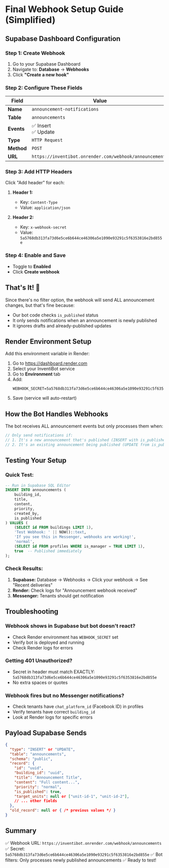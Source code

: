 # Final Webhook Setup Guide (Simplified)

## Supabase Dashboard Configuration

### Step 1: Create Webhook
1. Go to your Supabase Dashboard
2. Navigate to: **Database** → **Webhooks**
3. Click **"Create a new hook"**

### Step 2: Configure These Fields

| Field | Value |
|-------|-------|
| **Name** | `announcement-notifications` |
| **Table** | `announcements` |
| **Events** | ✅ Insert<br>✅ Update |
| **Type** | `HTTP Request` |
| **Method** | `POST` |
| **URL** | `https://inventibot.onrender.com/webhook/announcements` |

### Step 3: Add HTTP Headers
Click "Add header" for each:
1. **Header 1:**
   - Key: `Content-Type`
   - Value: `application/json`

2. **Header 2:**
   - Key: `x-webhook-secret`
   - Value: `5a5768db313fa73d6e5ce6b644ce46306a5e1090e93291c5f6353816e2bd855e`

### Step 4: Enable and Save
- Toggle to **Enabled**
- Click **Create webhook**

## That's It! 🎉

Since there's no filter option, the webhook will send ALL announcement changes, but that's fine because:
- Our bot code checks `is_published` status
- It only sends notifications when an announcement is newly published
- It ignores drafts and already-published updates

## Render Environment Setup

Add this environment variable in Render:
1. Go to https://dashboard.render.com
2. Select your InventiBot service
3. Go to **Environment** tab
4. Add:
   ```
   WEBHOOK_SECRET=5a5768db313fa73d6e5ce6b644ce46306a5e1090e93291c5f6353816e2bd855e
   ```
5. Save (service will auto-restart)

## How the Bot Handles Webhooks

The bot receives ALL announcement events but only processes them when:
```javascript
// Only send notifications if:
// 1. It's a new announcement that's published (INSERT with is_published = true)
// 2. It's an existing announcement being published (UPDATE from is_published = false to true)
```

## Testing Your Setup

### Quick Test:
```sql
-- Run in Supabase SQL Editor
INSERT INTO announcements (
    building_id,
    title,
    content,
    priority,
    created_by,
    is_published
) VALUES (
    (SELECT id FROM buildings LIMIT 1),
    'Test Webhook: ' || NOW()::text,
    'If you see this in Messenger, webhooks are working!',
    'normal',
    (SELECT id FROM profiles WHERE is_manager = TRUE LIMIT 1),
    true  -- Published immediately
);
```

### Check Results:
1. **Supabase:** Database → Webhooks → Click your webhook → See "Recent deliveries"
2. **Render:** Check logs for "Announcement webhook received"
3. **Messenger:** Tenants should get notification

## Troubleshooting

### Webhook shows in Supabase but bot doesn't react?
- Check Render environment has `WEBHOOK_SECRET` set
- Verify bot is deployed and running
- Check Render logs for errors

### Getting 401 Unauthorized?
- Secret in header must match EXACTLY: `5a5768db313fa73d6e5ce6b644ce46306a5e1090e93291c5f6353816e2bd855e`
- No extra spaces or quotes

### Webhook fires but no Messenger notifications?
- Check tenants have `chat_platform_id` (Facebook ID) in profiles
- Verify tenants have correct `building_id`
- Look at Render logs for specific errors

## Payload Supabase Sends

```json
{
  "type": "INSERT" or "UPDATE",
  "table": "announcements", 
  "schema": "public",
  "record": {
    "id": "uuid",
    "building_id": "uuid",
    "title": "Announcement Title",
    "content": "Full content...",
    "priority": "normal",
    "is_published": true,
    "target_units": null or ["unit-id-1", "unit-id-2"],
    // ... other fields
  },
  "old_record": null or { /* previous values */ }
}
```

## Summary

✅ Webhook URL: `https://inventibot.onrender.com/webhook/announcements`
✅ Secret: `5a5768db313fa73d6e5ce6b644ce46306a5e1090e93291c5f6353816e2bd855e`
✅ Bot filters: Only processes newly published announcements
✅ Ready to test!
